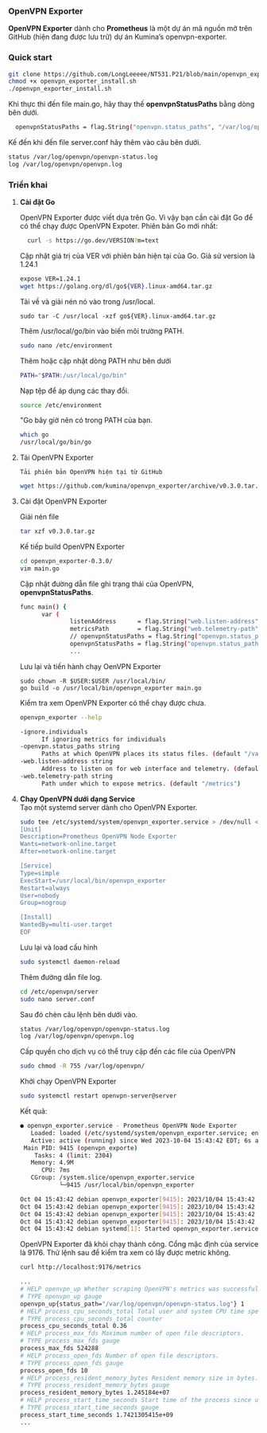 ### OpenVPN Exporter
<strong>OpenVPN Exporter</strong> dành cho <strong>Prometheus</strong> là một dự án mã nguồn mở trên GitHub (hiện đang được lưu trữ) dự án Kumina’s openvpn-exporter.

### Quick start
```sh
git clone https://github.com/LongLeeeee/NT531.P21/blob/main/openvpn_exporter/openvpn_exporter_install.sh
chmod +x openvpn_exporter_install.sh
./openvpn_exporter_install.sh
```
Khi thực thi đến file main.go, hãy thay thế <strong>openvpnStatusPaths</strong> bằng dòng bên dưới.
```sh
  openvpnStatusPaths = flag.String("openvpn.status_paths", "/var/log/openvpn/openvpn-status.log", "Paths at which OpenVPN places its status files.")
```
Kế đến khi đến file server.conf hãy thêm vào câu bên dưới.
```sh
status /var/log/openvpn/openvpn-status.log
log /var/log/openvpn/openvpn.log
```

### Triển khai
<ol>
  <li>
  <strong> Cài đặt Go </strong>

  OpenVPN Exporter được viết dựa trên Go. Vì vậy bạn cần cài đặt Go để có thể chạy được OpenVPN Expoter.
  Phiên bản Go mới nhất:

  ```sh 
    curl -s https://go.dev/VERSION?m=text
  ```
  Cập nhật giá trị của VER với phiên bản hiện tại của Go. Giả sử version là 1.24.1
  ```sh
  expose VER=1.24.1
  wget https://golang.org/dl/go${VER}.linux-amd64.tar.gz
  ``` 
  Tải về và giải nén nó vào trong /usr/local.
  ```shsh
  sudo tar -C /usr/local -xzf go${VER}.linux-amd64.tar.gz
  ```
  Thêm /usr/local/go/bin vào biến môi trường PATH.
  ```sh
  sudo nano /etc/environment
  ```
  Thêm hoặc cập nhật dòng PATH như bên dưới
  ```sh
  PATH="$PATH:/usr/local/go/bin"
  ```
  Nạp tệp để áp dụng các thay đổi.
  ```sh
  source /etc/environment
  ```
  "Go bây giờ nên có trong PATH của bạn.
  ```sh
  which go
  /usr/local/go/bin/go
  ```
  </li> 
  <li>Tải OpenVPN Exporter
  
    Tải phiên bản OpenVPN hiện tại từ GitHub
  ```sh
  wget https://github.com/kumina/openvpn_exporter/archive/v0.3.0.tar.gz
  ```
  </li>
  <li>Cài đặt OpenVPN Exporter
  
  Giải nén file
  ```sh
  tar xzf v0.3.0.tar.gz
  ```
  Kế tiếp build OpenVPN Exporter
  ```sh
  cd openvpn_exporter-0.3.0/
  vim main.go
  ```
  </li>
  Cập nhật đường dẫn file ghi trạng thái của OpenVPN, <strong> openvpnStatusPaths</strong>.
  
  ```sh
  func main() {
        var (
                listenAddress      = flag.String("web.listen-address", ":9176", "Address to listen on for web interface and telemetry.")
                metricsPath        = flag.String("web.telemetry-path", "/metrics", "Path under which to expose metrics.")
                // openvpnStatusPaths = flag.String("openvpn.status_paths", "examples/client.status,examples/server2.status,examples/server3.status", "Paths at which OpenVPN places its status files.")
                openvpnStatusPaths = flag.String("openvpn.status_paths", "/var/log/openvpn/openvpn-status.log", "Paths at which OpenVPN places its status files.")
                ...
  ```
  Lưu lại và tiến hành chạy OenVPN Exporter

  ```shsh
  sudo chown -R $USER:$USER /usr/local/bin/
  go build -o /usr/local/bin/openvpn_exporter main.go
  ```

  Kiểm tra xem OpenVPN Exporter có thể chạy được chưa.

  ```sh
  openvpn_exporter --help
  ```

  ```sh
  -ignore.individuals
    	If ignoring metrics for individuals
  -openvpn.status_paths string
    	Paths at which OpenVPN places its status files. (default "/var/log/openvpn/openvpn-status.log")
  -web.listen-address string
    	Address to listen on for web interface and telemetry. (default ":9176")
  -web.telemetry-path string
    	Path under which to expose metrics. (default "/metrics")
  ```
  <li><strong>Chạy OpenVPN dưới dạng Service</strong></li>
  Tạo một systemd server dành cho OpenVPN Exporter.

  ```sh
  sudo tee /etc/systemd/system/openvpn_exporter.service > /dev/null <<EOF
  [Unit]
  Description=Prometheus OpenVPN Node Exporter
  Wants=network-online.target
  After=network-online.target

  [Service]
  Type=simple
  ExecStart=/usr/local/bin/openvpn_exporter
  Restart=always
  User=nobody
  Group=nogroup

  [Install]
  WantedBy=multi-user.target
  EOF
```
  Lưu lại và load cấu hình
  
  ```sh
  sudo systemctl daemon-reload
  ```
  Thêm đường dẫn file log.

  ```sh
  cd /etc/openvpn/server
  sudo nano server.conf
  ```
  Sau đó chèn câu lệnh bên dưới vào.
  ```sh
  status /var/log/openvpn/openvpn-status.log
  log /var/log/openvpn/openvpn.log
  ```
  Cấp quyền cho dịch vụ có thể truy cập đến các file của OpenVPN
  
  ```sh
  sudo chmod -R 755 /var/log/openvpn/
  ```
  Khởi chạy OpenVPN Exporter 
  ```sh
  sudo systemctl restart openvpn-server@server
  ```
  Kết quả:

  ```sh
  ● openvpn_exporter.service - Prometheus OpenVPN Node Exporter
     Loaded: loaded (/etc/systemd/system/openvpn_exporter.service; enabled; preset: enabled)
     Active: active (running) since Wed 2023-10-04 15:43:42 EDT; 6s ago
   Main PID: 9415 (openvpn_exporte)
      Tasks: 4 (limit: 2304)
     Memory: 4.9M
        CPU: 7ms
     CGroup: /system.slice/openvpn_exporter.service
             └─9415 /usr/local/bin/openvpn_exporter

Oct 04 15:43:42 debian openvpn_exporter[9415]: 2023/10/04 15:43:42 Listen address: :9176
Oct 04 15:43:42 debian openvpn_exporter[9415]: 2023/10/04 15:43:42 Metrics path: /metrics
Oct 04 15:43:42 debian openvpn_exporter[9415]: 2023/10/04 15:43:42 openvpn.status_path: /var/log/openvpn/openvpn-status.log
Oct 04 15:43:42 debian openvpn_exporter[9415]: 2023/10/04 15:43:42 Ignore Individuals: false
Oct 04 15:43:42 debian systemd[1]: Started openvpn_exporter.service - Prometheus OpenVPN Node Exporter.
```
OpenVPN Exporter đã khỏi chạy thành công. Cổng mặc định của service là 9176. Thử lệnh sau để kiểm tra xem có lấy được metric không.

```sh
curl http://localhost:9176/metrics
```

```sh
...
# HELP openvpn_up Whether scraping OpenVPN's metrics was successful.
# TYPE openvpn_up gauge
openvpn_up{status_path="/var/log/openvpn/openvpn-status.log"} 1
# HELP process_cpu_seconds_total Total user and system CPU time spent in seconds.
# TYPE process_cpu_seconds_total counter
process_cpu_seconds_total 0.36
# HELP process_max_fds Maximum number of open file descriptors.
# TYPE process_max_fds gauge
process_max_fds 524288
# HELP process_open_fds Number of open file descriptors.
# TYPE process_open_fds gauge
process_open_fds 10
# HELP process_resident_memory_bytes Resident memory size in bytes.
# TYPE process_resident_memory_bytes gauge
process_resident_memory_bytes 1.245184e+07
# HELP process_start_time_seconds Start time of the process since unix epoch in seconds.
# TYPE process_start_time_seconds gauge
process_start_time_seconds 1.7421305415e+09
...
```
</ol>